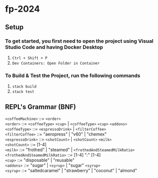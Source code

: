 # fp-2024

## Setup

### To get started, you first need to open the project using Visual Studio Code and having Docker Desktop
1. `Ctrl + Shift + P`
2. `Dev Containers: Open Folder in Container`

### To Build & Test the Project, run the following commands
1. `stack build`
2. `stack test`

## REPL's Grammar (BNF)

`<coffeeMachine>` ::= `<order>`  
`<order>` ::= `<coffeeType>` `<cup>` | `<coffeeType>` `<cup>` `<addons>`  
`<coffeeType>` ::= `<espressoDrink>` | `<filterCoffee>`  
`<filterCoffee>` ::= "aeropress" | "v60" | "chemex"  
`<espressoDrink>` ::= `<shotCount>` | `<shotCount>` `<milk>`  
`<shotCount>` ::= [1-4]  
`<milk>` ::= "frothed" | "steamed" | `<frothedAndSteamedMilkRatio>`  
`<frothedAndSteamedMilkRatio>` ::= [1-4] ":" [1-4]  
`<cup>` ::= "disposable" | "reusable"  
`<addons>` ::= "sugar" | `<syrup>` | "sugar" `<syrup>`  
`<syrup>` ::= "saltedcaramel" | "strawberry" | "coconut" | "almond"